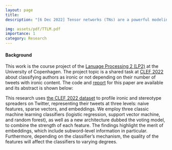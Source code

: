```yaml
---
layout: page
title: 
description: "[6 Dec 2022] Tensor networks (TNs) are a powerful modeling framework developed for complex quantum systems, and have been recently applied within machine learning.  We propose a novel Tensor Train Language Model, as a first attempt to apply tensor networks on realworld language modeling tasks."

img: assets/pdf/TTLM.pdf
importance: 1
category: Research
---
```


#### Background

This work is the course project of the <a href="https://github.com/yuqinzhou9/course-language_processing_2/blob/main/LP2_course_description.pdf">Lanuage Processing 2 (LP2)</a> at the University of Copenhagen. The project topic is a shared task at <a href="https://pan.webis.de/clef22/pan22-web/author-profiling.html">CLEF 2022</a> about classifying authors as ironic or not depending on their number of tweets with ironic content.  The code and <a href="https://github.com/yuqinzhou9/course-language_processing_2/blob/main/LangII_report.pdf">report</a>  for this paper are available and its abstract is shown below:

This research uses <a href="https://pan.webis.de/clef22/pan22-web/author-profiling.html">the CLEF 2022 dataset</a> to profile ironic and stereotype spreaders on Twitter, representing their tweets at three levels: naive features, sparse vectors, and embeddings. We employ three classic machine learning classifiers (logistic regression, support vector machine, and random forest), as well as a new architecture dubbed the voting model, to combine the strength of each feature. The findings highlight the merit of embeddings, which include subword-level information in particular. Furthermore, depending on the classifier’s mechanism, the quality of the features will affect the classifiers to varying degrees.